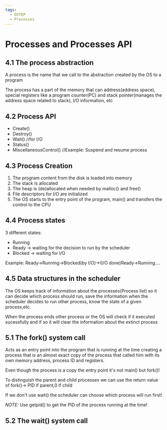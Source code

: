 ```yaml
---
tags:
  - OSTEP
  - Processes
---
```


# Processes and Processes API

## 4.1 The process abstraction

A process is the name that we call to the abstraction created by the OS to a program

The process has a part of the memory that can address(address space), special registers like a program counter(PC) and stack pointer(manages the address space related to stack), I/O information, etc 

## 4.2 Process API

* Create()
* Destroy()
* Wait() //for I/O
* Status()
* MiscellaneousControl() //Example: Suspend and resume process

## 4.3 Process Creation

1. The program content from the disk is loaded into memory
2. The stack is allocated
3. The heap is (de)allocated when needed by malloc() and free()
4. File descriptors for I/O are initialized
5. The OS starts to the entry point of the program, main() and transfers the control to the CPU

## 4.4 Process states

3 different states:
* Running
* Ready -> waiting for the decision to run by the scheduler
* Blocked -> waiting for I/O

Example:
Ready->Running->Blocked(by I/O)->(I/O done)Ready->Running....

## 4.5 Data structures in the scheduler

The OS keeps track of information about the processes(Process list) so it can decide which process should run, save the information when the scheduler decides to run other process, know the state of a given process,etc.

When the process ends other process or the OS will check if it executed sucessfully and if so it will clear the information about the extinct process

## 5.1 The fork() system call

Acts as an entry point into the program that is running at the time creating a process that is an almost exact copy of the process that called him with its own memory address, process ID and registers. 

Even though the process is a copy the entry point it's not main() but fork()!

To distinguish the parent and child processes we can use the return value of fork()-> PID if parent,0 if child

If we don't use wait() the scheduler can choose which process will run first!

*NOTE:*
Use getpid() to get the PID of the process running at the time!

## 5.2 The wait() system call


